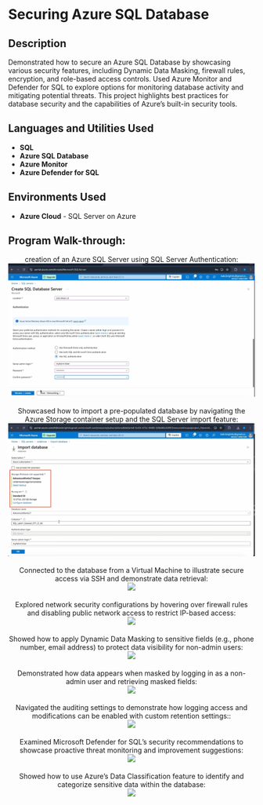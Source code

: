 <h1>Securing Azure SQL Database</h1>

<h2>Description</h2>
Demonstrated how to secure an Azure SQL Database by showcasing various security features, including Dynamic Data Masking, firewall rules, encryption, and role-based access controls. Used Azure Monitor and Defender for SQL to explore options for monitoring database activity and mitigating potential threats. This project highlights best practices for database security and the capabilities of Azure’s built-in security tools.

<h2>Languages and Utilities Used</h2>

- <b>SQL</b>
- <b>Azure SQL Database</b>
- <b>Azure Monitor</b>
- <b>Azure Defender for SQL</b>

<h2>Environments Used</h2>

- <b>Azure Cloud</b> - SQL Server on Azure

<h2>Program Walk-through:</h2>

<p align="center">
creation of an Azure SQL Server using SQL Server Authentication: <br/>
<img src="images/create sql db"/>
<br />
<br />
Showcased how to import a pre-populated database by navigating the Azure Storage container setup and the SQL Server import feature:  <br/>
<img src="images/Import db"/>
<br />
<br />
Connected to the database from a Virtual Machine to illustrate secure access via SSH and demonstrate data retrieval: <br/>
<img src="images/landing page"/>
<br />
<br />
Explored network security configurations by hovering over firewall rules and disabling public network access to restrict IP-based access: <br/>
<img src="images/landing page"/>
<br />
<br />
Showed how to apply Dynamic Data Masking to sensitive fields (e.g., phone number, email address) to protect data visibility for non-admin users: <br/>
<img src="images/srorage account"/>
<br />
<br />
Demonstrated how data appears when masked by logging in as a non-admin user and retrieving masked fields: <br/>
<img src="images/allow blob access"/>
<br />
<br />
Navigated the auditing settings to demonstrate how logging access and modifications can be enabled with custom retention settings:: <br/>
<img src="images/add img tag"/>
<br />
<br />
Examined Microsoft Defender for SQL’s security recommendations to showcase proactive threat monitoring and improvement suggestions:  <br/>
<img src="images/PHP file"/>
<br />
<br />
Showed how to use Azure’s Data Classification feature to identify and categorize sensitive data within the database: <br/>
<img src="images/mail execution"/>
</p>




















